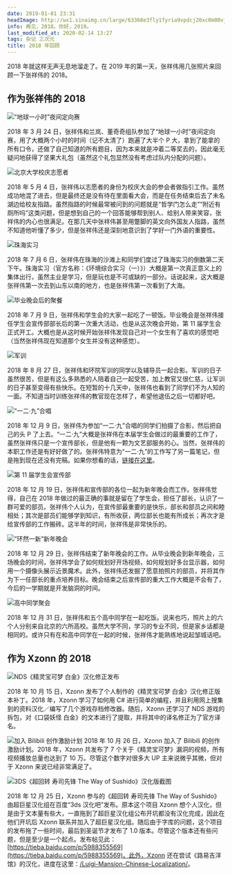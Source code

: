 ```yaml
---
date: 2019-01-01 23:31
headImage: http://wx1.sinaimg.cn/large/63368e3fly1fyria9vpdcj20xc0m80vj.jpg
info: 再见，2018。你好，2019。
last_modified_at: 2020-02-14 13:27
tags: 杂记 三次元
title: 2018 年回顾
---
```

2018 年就这样无声无息地溜走了。在 2019 年的第一天，张祥伟用几张照片来回顾一下张祥伟的 2018。

## 作为张祥伟的 2018
![“地球一小时”夜间定向赛](http://wx2.sinaimg.cn/large/63368e3fly1fyria32wsij20xc0m8404.jpg)

2018 年 3 月 24 日，张祥伟和兰岚、董奇奇组队参加了“地球一小时”夜间定向赛，用了大概两个小时的时间（记不太清了）跑遍了大半个 P 大，拿到了能拿的所有口令，还做了自己知道的所有题目，因为本来就是冲着二等奖去的，因此毫无疑问地获得了坚果大礼包（虽然这个礼包显然没有考虑过队内分配的问题）。

![北京大学校庆志愿者](http://wx4.sinaimg.cn/large/63368e3fly1fyria4p9ihj20xc0m8aex.jpg)

2018 年 5 月 4 日，张祥伟以志愿者的身份为校庆大会的参会者做指引工作。虽然成功地混了进去，但是最终还是没有待在里面看大会，而是在任务结束后去了未名湖边给校友指路。虽然指路的时候最常被问到的问题就是“哲学门怎么走”“附近有厕所吗”这类问题，但是想到自己的一个回答能够帮到别人、给别人带来笑容，张祥伟的内心也很满足。在那几天中张祥伟甚至用蹩脚的英文向外国友人指路，虽然不知道他听懂了多少，但是张祥伟还是深刻地意识到了学好一门外语的重要性。

![珠海实习](http://wx1.sinaimg.cn/large/63368e3fly1fyria5rgchj20xc0m8tcu.jpg)

2018 年 7 月 6 日，张祥伟在珠海的沙滩上和同学们度过了珠海实习的倒数第二天下午。珠海实习（官方名称：《环境综合实习（一）》）大概是第一次真正意义上的集体出行，虽然主业是学习，但是玩也是不可或缺的一部分。话说起来，这大概是张祥伟第一次去到山东以南的地方，也是张祥伟第一次看到了大海。

![毕业晚会后的聚餐](http://wx2.sinaimg.cn/large/63368e3fly1fyria6ll2yj20xc0m8dij.jpg)

2018 年 7 月 9 日，张祥伟和学生会的大家一起吃了一顿饭。毕业晚会是张祥伟接任学生会宣传部部长后的第一次重大活动，也是从这次晚会开始，第 11 届学生会正式开工。大概也是从这时候开始张祥伟发现自己对一个女生有了喜欢的感觉吧（当然张祥伟现在知道那个女生并没有这种感觉）。

![军训](http://wx2.sinaimg.cn/large/63368e3fly1fyria7m44xj20xc0m80w4.jpg)

2018 年 8 月 27 日，张祥伟和环院军训的同学以及辅导员一起合影。军训的日子虽然很苦，但是有这么多熟悉的人陪着自己一起受苦，加上教官又很仁慈，让军训的日子甚至变得有些快乐。在短暂的十几天中，张祥伟也看到了同学们不为人知的一面。不知道当时训练张祥伟的教官现在怎样了，希望他退伍之后一切都好吧。

![“一二·九”合唱](http://wx3.sinaimg.cn/large/63368e3fly1fyria8op65j20xc0m8q6o.jpg)

2018 年 12 月 9 日，张祥伟为参加“一二·九”合唱的同学们拍摄了合影，然后把自己的头 P 了上去。“一二·九”大概是张祥伟在本届学生会做过的最重要的工作了，虽然张祥伟只是一个宣传部长，但是他有一颗为文艺部服务的心。当然，张祥伟的本职工作还是有好好做了的。张祥伟特意为“一二·九”的工作写了另一篇笔记，但是拖到现在还没有完稿。如果你想看的话，[链接在这里](https://xzonn.github.io/%E4%B8%80%E4%BA%8C-%E4%B9%9D%E5%9B%9E%E9%A1%BE/)。

![第 11 届学生会宣传部](http://wx1.sinaimg.cn/large/63368e3fly1fyria9vpdcj20xc0m80vj.jpg)

2018 年 12 月 19 日，张祥伟和宣传部的各位一起为新年晚会而工作。张祥伟觉得，自己在 2018 年做过的最正确的事就是留在了学生会，担任了部长，认识了一群可爱的部员。张祥伟个人认为，在宣传部最重要的是快乐，部长和部员之间和睦相处；其次是部员们能够学到知识，有所收获，两位部长也能有所成长；再次才是给宣传部的工作搬砖。这半年的时间，张祥伟是非常快乐的。

![“环然一新”新年晚会](http://wx3.sinaimg.cn/large/63368e3fly1fyriabfj8oj20xc0m8775.jpg)

2018 年 12 月 29 日，张祥伟结束了新年晚会的工作。从毕业晚会到新年晚会，三场晚会的时间，张祥伟学会了如何规划好开场视频，如何规划好多台显示器，如何用一个摄像头展示近景魔术。此外，张祥伟还发掘了愿意拍照片的部员，并将其作为下一任部长的重点培养目标。晚会结束之后宣传部的重大工作大概是不会有了，今后的一学期就是开发脑洞的时间。

![高中同学聚会](http://wx1.sinaimg.cn/large/63368e3fly1fyriad7ed5j20xc0m80wz.jpg)

2018 年 12 月 31 日，张祥伟和五个高中同学在一起吃饭。说来也巧，照片上的六个人分别来自北京的六所高校。虽然大学不同，学习的专业不同，但是家乡话都是相同的。或许只有在和高中同学在一起的时候，张祥伟才能熟练地说起邹城话吧。

## 作为 Xzonn 的 2018
![NDS《精灵宝可梦 白金》汉化修正发布](https://i.imgur.com/Jk7eWLO.png)

2018 年 10 月 15 日，Xzonn 发布了个人制作的《精灵宝可梦 白金》汉化修正版本补丁。2018 年，Xzonn 学习了如何用 C# 进行简单的编程，并且利用网上搜集到的资料汉化／编写了几个游戏存档修改器。随后，Xzonn 还学习了 NDS 游戏的拆包，对《口袋妖怪 白金》的文本进行了提取，并将其中的译名修正为了官方译名。

![加入 Bilibili 创作激励计划](https://i.imgur.com/Q53E92q.png)
2018 年 10 月 26 日，Xzonn 加入了 Bilibili 的创作激励计划。2018 年，Xzonn 共发布了 7 个关于《精灵宝可梦》漏洞的视频，所有视频播放总量也达到了 10 万。尽管这个数字对很多大 UP 主来说微乎其微，但对于 Xzonn 来说已经非常满足了。

![3DS《超回转 寿司先锋 The Way of Sushido》汉化版截图](https://i.imgur.com/tnJRwdE.png)

2018 年 12 月 25 日，Xzonn 参与的《超回转 寿司先锋 The Way of Sushido》由超巨星汉化组在百度“3ds 汉化吧”发布。原本这个项目 Xzonn 想个人汉化，但是由于文本量有些大，一直拖到了超巨星汉化组公布开坑都没有汉化完成，因此在他们开坑后 Xzonn 联系并加入了超巨星汉化组。随后由于字库的问题，这个项目的发布拖了一些时间，最后到圣诞节才发布了 1.0 版本。尽管这个版本还有些问题，但是至少是一个起点。发布帖见此：[https://tieba.baidu.com/p/5988355569](https://tieba.baidu.com/p/5988355569)。此外，Xzonn 还在尝试《路易吉洋馆》的汉化，进度在这里：[/Luigi-Mansion-Chinese-Localization/](/posts/Luigi-Mansion-Chinese-Localization.html)。